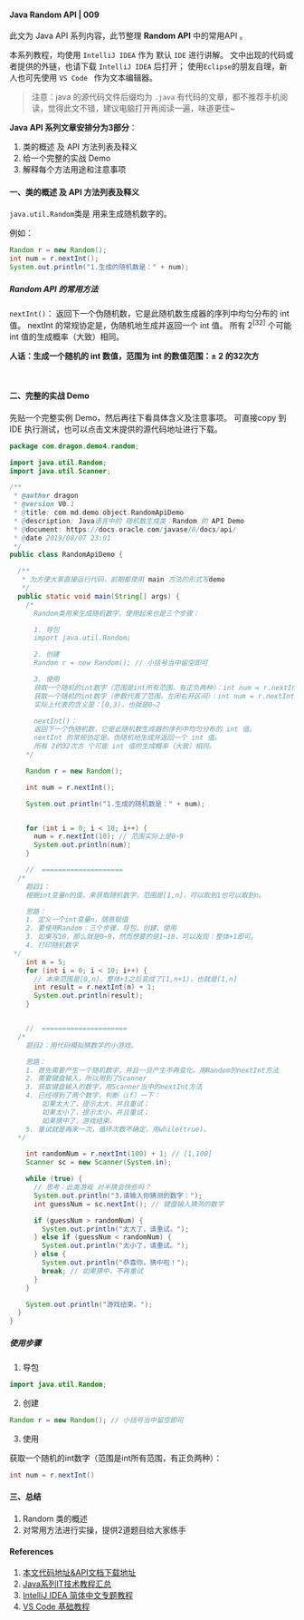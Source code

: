 #### Java Random API | 009

此文为 Java API 系列内容，此节整理 **Random  API** 中的常用API 。

本系列教程，均使用 ` IntelliJ IDEA ` 作为 默认 `IDE`  进行讲解。
文中出现的代码或者提供的外链，也请下载 ` IntelliJ IDEA ` 后打开；
使用`Eclipse`的朋友自理，新人也可先使用 `VS Code ` 作为文本编辑器。


> 注意：java 的源代码文件后缀均为 `.java` 
> 有代码的文章，都不推荐手机阅读，觉得此文不错，建议电脑打开再阅读一遍，味道更佳~

**Java API  系列文章安排分为3部分**：

1. 类的概述 及 API 方法列表及释义
2. 给一个完整的实战 Demo
3. 解释每个方法用途和注意事项

#### 一、类的概述 及 API 方法列表及释义

`java.util.Random`类是 用来生成随机数字的。

例如：

```java
Random r = new Random();
int num = r.nextInt();
System.out.println("1.生成的随机数是：" + num);
```

##### Random API 的常用方法

`nextInt()`：
返回下一个伪随机数，它是此随机数生成器的序列中均匀分布的 int 值。
nextInt 的常规协定是，伪随机地生成并返回一个 int 值。
所有 2<sup>[32]</sup> 个可能 int 值的生成概率（大致）相同。

**人话：生成一个随机的 int 数值，范围为 int 的数值范围：± 2 的32次方**

<br/>

#### 二、完整的实战 Demo

先贴一个完整实例 Demo，然后再往下看具体含义及注意事项。
可直接copy 到 IDE 执行测试，也可以点击文末提供的源代码地址进行下载。

```java
package com.dragon.demo4.random;

import java.util.Random;
import java.util.Scanner;

/**
 * @author dragon
 * @version V0.1
 * @title: com.md.demo.object.RandomApiDemo
 * @description: Java语言中的 随机数生成类：Random 的 API Demo
 * @document: https://docs.oracle.com/javase/8/docs/api/
 * @date 2019/08/07 23:01
 */
public class RandomApiDemo {

  /**
   * 为方便大家直接运行代码，前期都使用 main 方法的形式写demo
   */
  public static void main(String[] args) {
    /*
      Random类用来生成随机数字。使用起来也是三个步骤：

      1. 导包
      import java.util.Random;

      2. 创建
      Random r = new Random(); // 小括号当中留空即可

      3. 使用
      获取一个随机的int数字（范围是int所有范围，有正负两种）：int num = r.nextInt()
      获取一个随机的int数字（参数代表了范围，左闭右开区间）：int num = r.nextInt(3)
      实际上代表的含义是：[0,3)，也就是0~2

      nextInt()：
      返回下一个伪随机数，它是此随机数生成器的序列中均匀分布的 int 值。
      nextInt 的常规协定是，伪随机地生成并返回一个 int 值。
      所有 2的32次方 个可能 int 值的生成概率（大致）相同。
    */

    Random r = new Random();

    int num = r.nextInt();

    System.out.println("1.生成的随机数是：" + num);


    for (int i = 0; i < 10; i++) {
      num = r.nextInt(10); // 范围实际上是0~9
      System.out.println(num);
    }

    //  ====================
  /*
    题目1：
    根据int变量n的值，来获取随机数字，范围是[1,n]，可以取到1也可以取到n。

    思路：
    1. 定义一个int变量n，随意赋值
    2. 要使用Random：三个步骤，导包、创建、使用
    3. 如果写10，那么就是0~9，然而想要的是1~10，可以发现：整体+1即可。
    4. 打印随机数字
 */
    int n = 5;
    for (int i = 0; i < 10; i++) {
      // 本来范围是[0,n)，整体+1之后变成了[1,n+1)，也就是[1,n]
      int result = r.nextInt(n) + 1;
      System.out.println(result);
    }


    //  =====================
  /*
    题目2：用代码模拟猜数字的小游戏。

    思路：
    1. 首先需要产生一个随机数字，并且一旦产生不再变化。用Random的nextInt方法
    2. 需要键盘输入，所以用到了Scanner
    3. 获取键盘输入的数字，用Scanner当中的nextInt方法
    4. 已经得到了两个数字，判断（if）一下：
        如果太大了，提示太大，并且重试；
        如果太小了，提示太小，并且重试；
        如果猜中了，游戏结束。
    5. 重试就是再来一次，循环次数不确定，用while(true)。
  */

    int randomNum = r.nextInt(100) + 1; // [1,100]
    Scanner sc = new Scanner(System.in);

    while (true) {
      // 思考：此类游戏 对半猜会快些吗？
      System.out.println("3.请输入你猜测的数字：");
      int guessNum = sc.nextInt(); // 键盘输入猜测的数字

      if (guessNum > randomNum) {
        System.out.println("太大了，请重试。");
      } else if (guessNum < randomNum) {
        System.out.println("太小了，请重试。");
      } else {
        System.out.println("恭喜你，猜中啦！");
        break; // 如果猜中，不再重试
      }
    }

    System.out.println("游戏结束。");
  }
}

```

##### 使用步骤

1. 导包

```java
import java.util.Random;
```

2. 创建

```java
Random r = new Random(); // 小括号当中留空即可
```

3. 使用

获取一个随机的int数字（范围是int所有范围，有正负两种）：

```java
int num = r.nextInt()
```

#### 三、总结

1. Random 类的概述
2. 对常用方法进行实操，提供2道题目给大家练手

#### References

1. [本文代码地址&API文档下载地址](https://github.com/mr-dragon/java-basic-demo)
2. [Java系列IT技术教程汇总](http://mp.weixin.qq.com/mp/homepage?__biz=MzAwMTE2MzA1Mg==&hid=3)
3. [IntelliJ IDEA 简体中文专题教程](https://github.com/judasn/IntelliJ-IDEA-Tutorial)
4. [VS Code 基础教程](https://mp.weixin.qq.com/s/E2uhf2a6TAPHTxltkq-9hw)
